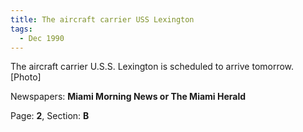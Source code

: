 ```yaml
---  
title: The aircraft carrier USS Lexington  
tags:  
  - Dec 1990  
---  
```

  
The aircraft carrier U.S.S. Lexington is scheduled to arrive tomorrow. [Photo]  
  
Newspapers: **Miami Morning News or The Miami Herald**  
  
Page: **2**, Section: **B** 
